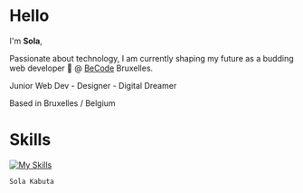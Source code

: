 <h1>Hello</h1>


I'm <strong>Sola</strong>,

Passionate about technology, I am currently shaping my future as a budding web developer 🌱 @ <a href="https://becode.org/">BeCode</a> Bruxelles.

Junior Web Dev - Designer - Digital Dreamer

Based in Bruxelles / Belgium



# Skills 

[![My Skills](https://skillicons.dev/icons?i=js,html,css,react,tailwind,wordpress,sass,xd,ai,figma,vite,vscode,github)](https://skillicons.dev)





```console
Sola Kabuta
```

